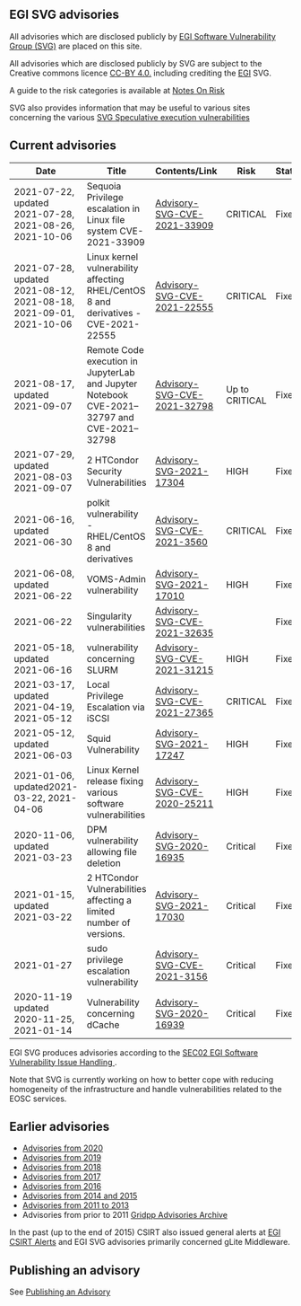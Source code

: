 ## EGI SVG advisories

All advisories which are disclosed publicly by
[EGI Software Vulnerability Group (SVG)](https://go.egi.eu/svg) are placed on
this site.

All advisories which are disclosed publicly by SVG are subject to the Creative
commons licence [CC-BY 4.0.](https://creativecommons.org/licenses/by/4.0/)
including crediting the [EGI](https://www.egi.eu/) SVG.

A guide to the risk categories is available at
[Notes On Risk](https://confluence.egi.eu/display/EGIBG/Notes+on+Risk)

SVG also provides information that may be useful to various sites concerning the
various
[SVG Speculative execution vulnerabilities](./Speculative_Execution_Vulnerabilities.md)

## Current advisories

| Date                                                               | Title                                                                                      | Contents/Link                                                        | Risk           | Status |
| ------------------------------------------------------------------ | ------------------------------------------------------------------------------------------ | -------------------------------------------------------------------- | -------------- | ------ |
| 2021-07-22, updated 2021-07-28, 2021-08-26, 2021-10-06             | Sequoia Privilege escalation in Linux file system CVE-2021-33909                           | [Advisory-SVG-CVE-2021-33909](./2021/Advisory-SVG-CVE-2021-33909.md) | CRITICAL       | Fixed  |
| 2021-07-28, updated 2021-08-12, 2021-08-18, 2021-09-01, 2021-10-06 | Linux kernel vulnerability affecting RHEL/CentOS 8 and derivatives - CVE-2021-22555        | [Advisory-SVG-CVE-2021-22555](./2021/Advisory-SVG-CVE-2021-22555.md) | CRITICAL       | Fixed  |
| 2021-08-17, updated 2021-09-07                                     | Remote Code execution in JupyterLab and Jupyter Notebook CVE-2021–32797 and CVE-2021–32798 | [Advisory-SVG-CVE-2021-32798](./2021/Advisory-SVG-CVE-2021-32798.md) | Up to CRITICAL | Fixed  |
| 2021-07-29, updated 2021-08-03 2021-09-07                          | 2 HTCondor Security Vulnerabilities                                                        | [Advisory-SVG-2021-17304](./2021/Advisory-SVG-2021-17304.md)         | HIGH           | Fixed  |
| 2021-06-16, updated 2021-06-30                                     | polkit vulnerability - RHEL/CentOS 8 and derivatives                                       | [Advisory-SVG-CVE-2021-3560](./2021/Advisory-SVG-CVE-2021-3560.md)   | CRITICAL       | Fixed  |
| 2021-06-08, updated 2021-06-22                                     | VOMS-Admin vulnerability                                                                   | [Advisory-SVG-2021-17010](./2021/Advisory-SVG-2021-17010.md)         | HIGH           | Fixed  |
| 2021-06-22                                                         | Singularity vulnerabilities                                                                | [Advisory-SVG-CVE-2021-32635](./2021/Advisory-SVG-CVE-2021-32635.md) |                | Fixed  |
| 2021-05-18, updated 2021-06-16                                     | vulnerability concerning SLURM                                                             | [Advisory-SVG-CVE-2021-31215](./2021/Advisory-SVG-CVE-2021-31215.md) | HIGH           | Fixed  |
| 2021-03-17, updated 2021-04-19, 2021-05-12                         | Local Privilege Escalation via iSCSI                                                       | [Advisory-SVG-CVE-2021-27365](./2021/Advisory-SVG-CVE-2021-27365.md) | CRITICAL       | Fixed  |
| 2021-05-12, updated 2021-06-03                                     | Squid Vulnerability                                                                        | [Advisory-SVG-2021-17247](./2021/Advisory-EGI-SVG-2021-17247.md)     | HIGH           | Fixed  |
| 2021-01-06, updated2021-03-22, 2021-04-06                          | Linux Kernel release fixing various software vulnerabilities                               | [Advisory-SVG-CVE-2020-25211](./2020/Advisory-SVG-CVE-2020-25211.md) | HIGH           | Fixed  |
| 2020-11-06, updated 2021-03-23                                     | DPM vulnerability allowing file deletion                                                   | [Advisory-SVG-2020-16935](./2020/Advisory-SVG-2020-16935.md)         | Critical       | Fixed  |
| 2021-01-15, updated 2021-03-22                                     | 2 HTCondor Vulnerabilities affecting a limited number of versions.                         | [Advisory-SVG-2021-17030](./2021/Advisory-SVG-2021-17030.md)         | Critical       | Fixed  |
| 2021-01-27                                                         | sudo privilege escalation vulnerability                                                    | [Advisory-SVG-CVE-2021-3156](./2021/Advisory-SVG-CVE-2021-3156.md)   | Critical       | Fixed  |
| 2020-11-19 updated 2020-11-25, 2021-01-14                          | Vulnerability concerning dCache                                                            | [Advisory-SVG-2020-16939](./2020/Advisory-SVG-2020-16939.md)         | Critical       | Fixed  |

EGI SVG produces advisories according to the
[SEC02 EGI Software Vulnerability Issue Handling ](https://go.egi.eu/sec02).

Note that SVG is currently working on how to better cope with reducing
homogeneity of the infrastructure and handle vulnerabilities related to the
EOSC services.

## Earlier advisories

- [Advisories from 2020](./Advisories-SVG-2020.md)
- [Advisories from 2019](./Advisories-SVG-2019.md)
- [Advisories from 2018](./Advisories-SVG-2018.md)
- [Advisories from 2017](./Advisories-SVG-2017.md)
- [Advisories from 2016](./Advisories-SVG-2016.md)
- [Advisories from 2014 and 2015](./Advisories-SVG-2014-2015.md)
- [Advisories from 2011 to 2013](./Advisories-SVG-2011-2013.md)
- Advisories from prior to 2011
  [Gridpp Advisories Archive](https://archive.gridpp.ac.uk/gsvg/advisories/)

In the past (up to the end of 2015) CSIRT also issued general alerts at
[EGI CSIRT Alerts](./CSIRT_Alerts.md) and EGI SVG advisories primarily concerned
gLite Middleware.

## Publishing an advisory

See [Publishing an Advisory](./Publishing_an_advisory.md)
